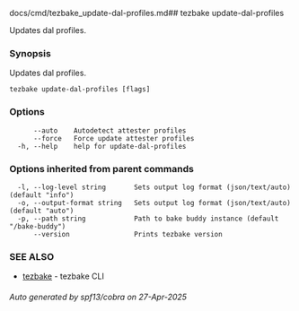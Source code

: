 docs/cmd/tezbake_update-dal-profiles.md## tezbake update-dal-profiles

Updates dal profiles.

### Synopsis

Updates dal profiles.

```
tezbake update-dal-profiles [flags]
```

### Options

```
      --auto    Autodetect attester profiles
      --force   Force update attester profiles
  -h, --help    help for update-dal-profiles
```

### Options inherited from parent commands

```
  -l, --log-level string       Sets output log format (json/text/auto) (default "info")
  -o, --output-format string   Sets output log format (json/text/auto) (default "auto")
  -p, --path string            Path to bake buddy instance (default "/bake-buddy")
      --version                Prints tezbake version
```

### SEE ALSO

* [tezbake](/tezbake/reference/cmd/tezbake)	 - tezbake CLI

###### Auto generated by spf13/cobra on 27-Apr-2025
